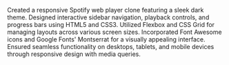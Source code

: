 Created a responsive Spotify web player clone featuring a sleek dark theme.
Designed interactive sidebar navigation, playback controls, and progress bars using HTML5 and CSS3.
Utilized Flexbox and CSS Grid for managing layouts across various screen sizes.
Incorporated Font Awesome icons and Google Fonts' Montserrat for a visually appealing interface.
Ensured seamless functionality on desktops, tablets, and mobile devices through responsive design with media queries.
